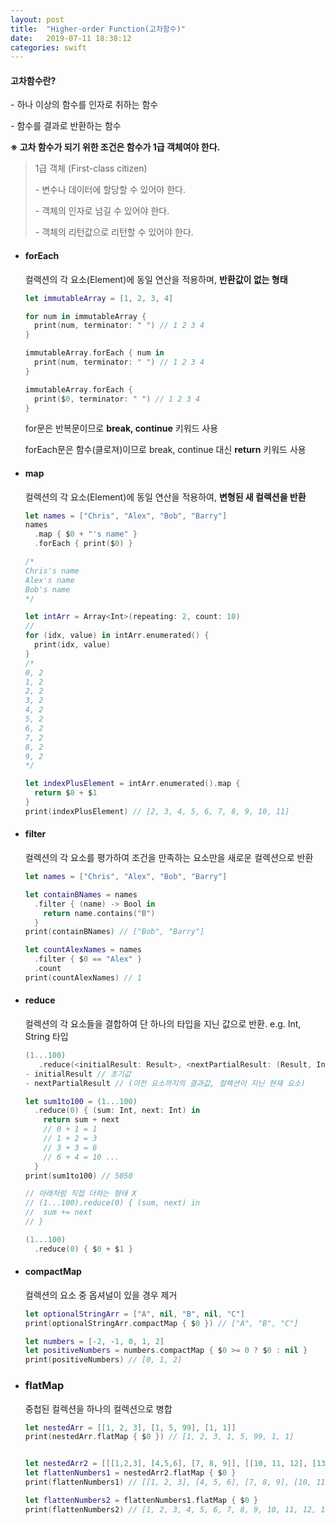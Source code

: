 ```yaml
---
layout: post
title:  "Higher-order Function(고차함수)"
date:   2019-07-11 18:38:12
categories: swift
---
```

#### 고차함수란?

 \- 하나 이상의 함수를 인자로 취하는 함수

 \- 함수를 결과로 반환하는 함수



  **※ 고차 함수가 되기 위한 조건은 함수가 1급 객체여야 한다.**

> 1급 객체 (First-class citizen)
>
> \- 변수나 데이터에 할당할 수 있어야 한다.
>
> \- 객체의 인자로 넘길 수 있어야 한다.
>
> \- 객체의 리턴값으로 리턴할 수 있어야 한다.



- #### forEach

  컬랙션의 각 요소(Element)에 동일 연산을 적용하며, **반환값이 없는 형태**

  ```swift
  let immutableArray = [1, 2, 3, 4]
  
  for num in immutableArray {
    print(num, terminator: " ") // 1 2 3 4 
  }
  
  immutableArray.forEach { num in
    print(num, terminator: " ") // 1 2 3 4 
  }
  
  immutableArray.forEach {
    print($0, terminator: " ") // 1 2 3 4 
  }
  
  
  ```

  for문은 반복문이므로 **break, continue** 키워드 사용

   	forEach문은 함수(클로져)이므로 break, continue 대신 **return** 키워드 사용



- #### map

  컬렉션의 각 요소(Element)에 동일 연산을 적용하여, **변형된 새 컬렉션을 반환**

  ```swift
  let names = ["Chris", "Alex", "Bob", "Barry"]
  names
    .map { $0 + "'s name" }
    .forEach { print($0) }
  
  /* 
  Chris's name
  Alex's name
  Bob's name
  */
  
  let intArr = Array<Int>(repeating: 2, count: 10)
  // 
  for (idx, value) in intArr.enumerated() {
    print(idx, value)
  }
  /* 
  0, 2
  1, 2
  2, 2
  3, 2
  4, 2
  5, 2
  6, 2
  7, 2
  8, 2
  9, 2
  */
  
  let indexPlusElement = intArr.enumerated().map {
    return $0 + $1
  }
  print(indexPlusElement) // [2, 3, 4, 5, 6, 7, 8, 9, 10, 11]
  ```

  

- #### filter

  컬렉션의 각 요소를 평가하여 조건을 만족하는 요소만을 새로운 컬렉션으로 반환

  ```swift
  let names = ["Chris", "Alex", "Bob", "Barry"]
  
  let containBNames = names
    .filter { (name) -> Bool in
      return name.contains("B")
    }
  print(containBNames) // ["Bob", "Barry"]
  
  let countAlexNames = names
    .filter { $0 == "Alex" }
    .count
  print(countAlexNames) // 1
  
  ```

  

- #### reduce

  컬렉션의 각 요소들을 결합하여 단 하나의 타입을 지닌 값으로 반환.   e.g. Int, String 타입

  ```swift
  (1...100)
     .reduce(<initialResult: Result>, <nextPartialResult: (Result, Int) throws -> Result)
  - initialResult // 초기값
  - nextPartialResult // (이전 요소까지의 결과값, 컬렉션이 지닌 현재 요소)
  
  let sum1to100 = (1...100)
    .reduce(0) { (sum: Int, next: Int) in
      return sum + next
      // 0 + 1 = 1
      // 1 + 2 = 3
      // 3 + 3 = 6
      // 6 + 4 = 10 ...
    }
  print(sum1to100) // 5050
  
  // 아래처럼 직접 더하는 형태 X
  // (1...100).reduce(0) { (sum, next) in
  //  sum += next
  // }
  
  (1...100)
    .reduce(0) { $0 + $1 }
  ```



- #### compactMap

  컬렉션의 요소 중 옵셔널이 있을 경우 제거

  ```swift
  let optionalStringArr = ["A", nil, "B", nil, "C"]
  print(optionalStringArr.compactMap { $0 }) // ["A", "B", "C"]
  
  let numbers = [-2, -1, 0, 1, 2]
  let positiveNumbers = numbers.compactMap { $0 >= 0 ? $0 : nil }
  print(positiveNumbers) // [0, 1, 2]
  ```

  

- ### flatMap

  중첩된 컬렉션을 하나의 컬렉션으로 병합

  ```swift
  let nestedArr = [[1, 2, 3], [1, 5, 99], [1, 1]]
  print(nestedArr.flatMap { $0 }) // [1, 2, 3, 1, 5, 99, 1, 1]
  
  
  let nestedArr2 = [[[1,2,3], [4,5,6], [7, 8, 9]], [[10, 11, 12], [13, 14]]]
  let flattenNumbers1 = nestedArr2.flatMap { $0 }
  print(flattenNumbers1) // [[1, 2, 3], [4, 5, 6], [7, 8, 9], [10, 11, 12], [13, 14]]
  
  let flattenNumbers2 = flattenNumbers1.flatMap { $0 }
  print(flattenNumbers2) // [1, 2, 3, 4, 5, 6, 7, 8, 9, 10, 11, 12, 13, 14]
  ```

  

